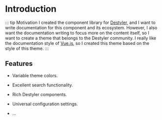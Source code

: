 # Introduction

::: tip Motivation
I created the component library for [Destyler](https://destyler.org/), and I want to write documentation for this component and its ecosystem. However, I also want the documentation writing to focus more on the content itself, so I want to create a theme that belongs to the Destyler community. I really like the documentation style of [Vue.js](https://vuejs.org/), so I created this theme based on the style of this theme.
:::

## Features

- Variable theme colors.

- Excellent search functionality.

- Rich Destyler components.

- Universal configuration settings.

- ...
